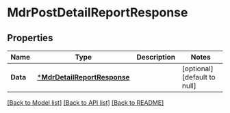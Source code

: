 # MdrPostDetailReportResponse

## Properties
Name | Type | Description | Notes
------------ | ------------- | ------------- | -------------
**Data** | [***MdrDetailReportResponse**](MdrDetailReportResponse.md) |  | [optional] [default to null]

[[Back to Model list]](../README.md#documentation-for-models) [[Back to API list]](../README.md#documentation-for-api-endpoints) [[Back to README]](../README.md)

